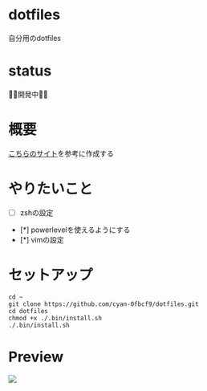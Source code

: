 # dotfiles
自分用のdotfiles

# status
👨‍💻開発中👨‍💻

# 概要
[こちらのサイト](https://qiita.com/yutakatay/items/c6c7584d9795799ee164)を参考に作成する

# やりたいこと
- [ ] zshの設定
- [*] powerlevelを使えるようにする
- [*] vimの設定

# セットアップ
```shell
cd ~
git clone https://github.com/cyan-0fbcf9/dotfiles.git
cd dotfiles
chmod +x ./.bin/install.sh
./.bin/install.sh
```

# Preview
<img src="./assets/preview.png">